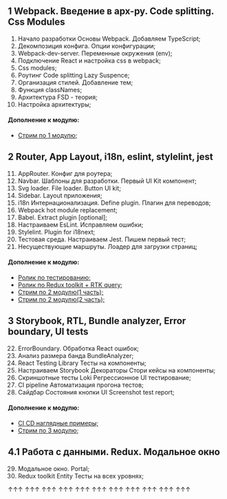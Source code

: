 1 Webpack. Введение в арх-ру. Code splitting. Css Modules
-
1. Начало разработки Основы Webpack. Добавляем TypeScript;
2. Декомпозиция конфига. Опции конфигурации; 
3. Webpack-dev-server. Переменные окружения (env); 
4. Подключение React и настройка css в webpack; 
5. Сss modules; 
6. Роутинг Code splitting Lazy Suspence; 
7. Организация стилей. Добавление тем; 
8. Функция classNames; 
9. Архитектура FSD - теория;
10. Настройка архитектуры;

<h4>Дополнение к модулю:</h4>

- [Стрим по 1 модулю;](https://youtu.be/F2G13L8WRw4)

2 Router, App Layout, i18n, eslint, stylelint, jest
-
11. AppRouter. Конфиг для роутера;
12. Navbar. Шаблоны для разработки. Первый UI Kit компонент;
13. Svg loader. File loader. Button UI kit;
14. Sidebar. Layout приложения;
15. i18n Интернационализация. Define plugin. Плагин для переводов;
16. Webpack hot module replacement;
17. Babel. Extract plugin [optional];
18. Настраиваем EsLint. Исправляем ошибки;
19. Stylelint. Plugin for i18next;
20. Тестовая среда. Настраиваем Jest. Пишем первый тест;
21. Несуществующие маршруты. Лоадер для загрузки страниц;

<h4>Дополнение к модулю:</h4>

- [Ролик по тестированию;](https://youtu.be/y2emL1fMRyY)
- [Ролик по Redux toolkit + RTK query;](https://youtu.be/Od5H_CiU2vM)
- [Стрим по 2 модулю(1 часть);](https://youtu.be/Oj84M2wrcsY)
- [Стрим по 2 модулю(2 часть);](https://youtu.be/1mimnM2QWT8)

3 Storybook, RTL, Bundle analyzer, Error boundary, UI tests
-

22. ErrorBoundary. Обработка React ошибок;
23. Анализ размера банда BundleAnalyzer;
24. React Testing Library Тесты на компоненты;
25. Настраиваем Storybook Декораторы Стори кейсы на компоненты;
26. Скриншотные тесты Loki Регрессионное UI тестирование;
27. CI pipeline Автоматизация прогона тестов;
28. Сайдбар Состояния кнопки UI Screenshot test report;

<h4>Дополнение к модулю:</h4>

- [CI CD наглядные примеры;](https://youtu.be/ANj7qUgzNq4)
- [Стрим по 3 модулю;](https://youtu.be/h_b1RITvbJM)

4.1 Работа с данными. Redux. Модальное окно
-

29. Модальное окно. Portal;
30. Redux toolkit Entity Тесты на всех уровнях;

↑↑↑ ↑↑↑ ↑↑↑ ↑↑↑ ↑↑↑ ↑↑↑ ↑↑↑ ↑↑↑ ↑↑↑ ↑↑↑ ↑↑↑